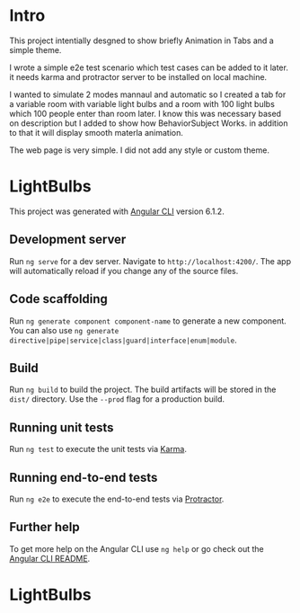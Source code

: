 # Intro

This project intentially desgned to show briefly Animation in Tabs and a simple theme.

I wrote a simple e2e test scenario which test cases can be added to it later. it needs karma and protractor server to be installed on local machine.

I wanted to simulate 2 modes mannaul and automatic so I created a tab for a variable room with variable light bulbs and a room with 100 light bulbs which 100 people enter than room later. I know this was necessary based on description but I added to show how BehaviorSubject Works. in addition to that it will display smooth materla animation.

The web page is very simple. I did not add any style or custom theme.

# LightBulbs

This project was generated with [Angular CLI](https://github.com/angular/angular-cli) version 6.1.2.

## Development server

Run `ng serve` for a dev server. Navigate to `http://localhost:4200/`. The app will automatically reload if you change any of the source files.

## Code scaffolding

Run `ng generate component component-name` to generate a new component. You can also use `ng generate directive|pipe|service|class|guard|interface|enum|module`.

## Build

Run `ng build` to build the project. The build artifacts will be stored in the `dist/` directory. Use the `--prod` flag for a production build.

## Running unit tests

Run `ng test` to execute the unit tests via [Karma](https://karma-runner.github.io).

## Running end-to-end tests

Run `ng e2e` to execute the end-to-end tests via [Protractor](http://www.protractortest.org/).

## Further help

To get more help on the Angular CLI use `ng help` or go check out the [Angular CLI README](https://github.com/angular/angular-cli/blob/master/README.md).
# LightBulbs

